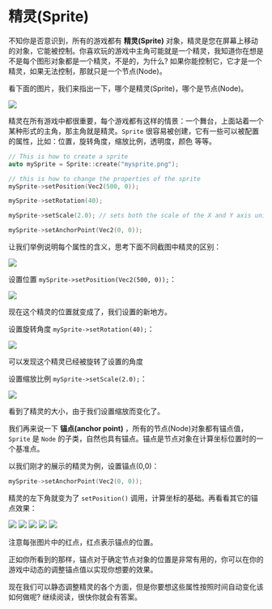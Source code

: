 # 精灵(Sprite)

不知你是否意识到，所有的游戏都有 __精灵(Sprite)__ 对象，精灵是您在屏幕上移动的对象，它能被控制。你喜欢玩的游戏中主角可能就是一个精灵，我知道你在想是不是每个图形对象都是一个精灵，不是的，为什么? 如果你能控制它，它才是一个精灵，如果无法控制，那就只是一个节点(Node)。

看下面的图片，我们来指出一下，哪个是精灵(Sprite)，哪个是节点(Node)。

![](../../en/basic_concepts/basic_concepts-img/2n_main_sprites_nodes.png "")

精灵在所有游戏中都很重要，每个游戏都有这样的情景：一个舞台，上面站着一个某种形式的主角，那主角就是精灵。`Sprite` 很容易被创建，它有一些可以被配置的属性，比如：位置，旋转角度，缩放比例，透明度，颜色 等等。

```cpp
// This is how to create a sprite
auto mySprite = Sprite::create("mysprite.png");

// this is how to change the properties of the sprite
mySprite->setPosition(Vec2(500, 0));

mySprite->setRotation(40);

mySprite->setScale(2.0); // sets both the scale of the X and Y axis uniformly

mySprite->setAnchorPoint(Vec2(0, 0));

```

让我们举例说明每个属性的含义，思考下面不同截图中精灵的区别：

![](../../en/basic_concepts/basic_concepts-img/2n_level1_action_start.png "")

设置位置 `mySprite->setPosition(Vec2(500, 0));`：

![](../../en/basic_concepts/basic_concepts-img/2n_level1_action_end.png "")

现在这个精灵的位置就变成了，我们设置的新地方。

设置旋转角度 `mySprite->setRotation(40);`：

![](../../en/basic_concepts/basic_concepts-img/2n_level1_action_end_rotation.png "")

可以发现这个精灵已经被旋转了设置的角度

设置缩放比例 `mySprite->setScale(2.0);`：

![](../../en/basic_concepts/basic_concepts-img/2n_level1_action_end_scale.png "")

看到了精灵的大小，由于我们设置缩放而变化了。

我们再来说一下 __锚点(anchor point)__ ，所有的节点(Node)对象都有锚点值，`Sprite` 是 `Node` 的子类，自然也具有锚点。锚点是节点对象在计算坐标位置时的一个基准点。

以我们刚才的展示的精灵为例，设置锚点(0,0)：

```cpp
mySprite->setAnchorPoint(Vec2(0, 0));

```

精灵的左下角就变为了 `setPosition()` 调用，计算坐标的基础。再看看其它的锚点效果：

![](../../en/basic_concepts/basic_concepts-img/2n_level1_anchorpoint_0_0.png "") ![](../../en/basic_concepts/basic_concepts-img/smallSpacer.png "") ![](../../en/basic_concepts/basic_concepts-img/2n_level1_anchorpoint_05_05.png "") ![](../../en/basic_concepts/basic_concepts-img/smallSpacer.png "") ![](../../en/basic_concepts/basic_concepts-img/2n_level1_anchorpoint_1_1.png "")

注意每张图片中的红点，红点表示锚点的位置。

正如你所看到的那样，锚点对于确定节点对象的位置是非常有用的，你可以在你的游戏中动态的调整锚点值以实现你想要的效果。

现在我们可以静态调整精灵的各个方面，但是你要想这些属性按照时间自动变化该如何做呢? 继续阅读，很快你就会有答案。
